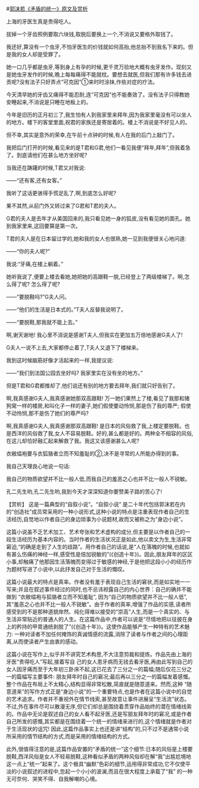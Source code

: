 #[郭沫若《矛盾的统一》原文及赏析](https://www.vrrw.net/wx/15067.html)

上海的牙医生真是贵得吃人。

拔掉一个牙齿照例要取六块钱,取脱后要换上一个,不消说又要格外取钱了。

我还好,算没有一个虫牙,不怕牙医生的价钱就如何高抬,他总抬不到我名下来的。但是我的女人却是受罪了。

她一口几乎都是虫牙,等到身上有孕的时候,更千灵万验地大概有虫牙发作。现刻又是她虫牙发作的时候,晚上每每痛得不能就枕。要想去就医,但我们那有许多钱去进贡呢?没有法子只好弄点“可克因”①来时时涂抹,作些对症的疗法。

今天清早她的牙齿又痛得不能忍耐,连“可克因”也不能奏效了。没有法子只得教她安睡起来,不消说是只睡在地板上的。

今年是旧历的正月初三了,我生怕有人到我家里来拜年,因为我家里毫没有可以坐人的地方。楼下的客堂里面,祝君的家族还是寄居着的。楼上不消说是不好见人的。

但不幸,其实是意外的荣幸,在午前十点钟的时候,有人在我的后门上敲门了。

我把后门打开的时候,看见来的是T君和G君,他们一看见我便“拜年,拜年”,但我着急了。到底请他们在甚么地方坐好呢?

当我还在踌躇的时候,T君又对我说:

——“还有客,还有女客。”

我听了这话更骇得手慌足乱了,啊,到底怎么好呢?

果不其然,从前门外又转过来了G君和T君的夫人。

G君的夫人是去年才从美国回来的,我只看见她一身的狐皮,没有看见她的面孔。她到我家里来,这回要算是第一次。

T君的夫人是在日本留过学的,她和我的女人也很熟,她一见到我便很关心地问道:

——“你的夫人呢?”

我说:“牙痛,在楼上躺着。”

她听我说了,便要上楼去看她,她把她的高跟鞋一脱,已经登上了两级楼梯了。啊,怎么得了呢? 怎么得了呢?

——“要脱鞋吗?”G夫人问。

——“他们的生活是日本式的。”T夫人反替我说明了。

——“要脱鞋,那我就不能上去。”

啊,谢天谢地! 我心里不消说是感谢T夫人,但我实在更加五万倍地感谢G夫人了!

G夫人一说不上去,大家都停止着了,T夫人又退下了楼梯来。

我到这时候脑筋好像才活起来的一样,我提议说:

——“我们到法国公园去坐好吗? 我家里实在没有坐的地方。”

但是T君和G君都推却了,他们说还有别的地方要去拜年,我们就只好告别了。

啊,我真感谢G夫人,我真感谢她那双高跟鞋! 万一她们果然上了楼,看见了我那和猪狗窝一样的楼房,和叫化子一样的妻子,她们假使要动怜悯,那是伤了我的尊严; 假使不动怜悯,那不是伤了她们的尊严吗?

啊,我真感谢G夫人,我真感谢那双高跟鞋! 是日本的风俗救了我,上楼定要脱鞋。也是西洋的风俗救了我,女人不容易脱鞋。好的,甚么都是好的。两种全不相容的风俗,在这儿却恰好融汇起来解救了我。我这又该感谢甚么人呢?

衣敝緼袍要与衣狐貉者立而不知羞耻的②,决不是寻常的人所能办得到的事。

我自己天理良心地说一句话:

我自己的物质欲望并不比一般人低,而我自己的羞恶之心也并不比一般人不锐敏。

孔二先生哟,孔二先生哟,我到今天才深深知道你要赞美子路的苦心了!



【赏析】 这是一篇典型的“自叙小说”。“自叙小说” 是二十年代包括郭沫若在内的“创造社”成员常采用的一种小说形式,这种小说的特点是注重表现作者自己的生活经历,自觉地以作者自己的身边琐事为小说题材,故而又被称之为“身边小说”。

这篇小说虽不乏艺术加工、艺术夸张和艺术虚构的成分,但主要是以作者自己的一段生活经历为基本内容的。当时作者的生活状况正是如此,他以卖文为生,生活非常窘迫,“的确是走到了人生的歧路”。用作者自己的话说,是“人在落魄的时候,也就如有甚么伤痛的神经一样,感受性是倍加锐敏的”(《创造十年》)。因此,朋友拜年的区区小事,却触痛了他那因生活落魄而变得过于敏感的神经,于是他把这段小小的经历作为题材写进了小说中,以此抒发自己对于生活的慨叹。

这篇小说最大的特点是真率。作者没有羞于表现自己生活的窘状,而是如实地一一写来;并且在叙述事件经过的同时,也不忌讳袒露自己的内心世界：自己的确并不能做到 “衣敝緼袍与狐貉者立而不知羞耻”, 因为“自己的物质欲望并不比一般人低”,其“羞恶之心也并不比一般人不锐敏”。由于作者的真率,增强了作品的实感,读者所感受到的不是那种道貌岸然、纯化得难以接受的“崇高”人生,而是一个真实的、与生活非常贴近的普通人的人生。在这篇作品中,作者可以说是“尽情地把以往披在身上的矜持的甲胄通统剥脱了”(《创造十年》)。这使作品能够产生一种特有的艺术魅力: 一种对读者不加任何掩饰的真诚情感的流露,消除了读者与作者之间的心理距离,从而使读者产生由衷的感动。

这篇小说在写作上,似乎并不讲究艺术构思,不大注意剪裁和提炼。作品先由上海的牙医“贵得吃人”写起,接着写自 己的女人患牙病而无钱去看牙医,再由此写到自己的女人因牙痛而至于大年初三卧床不起,这已花去了三分之一的篇幅;随后仅花三分之一的篇幅写主要事件: 朋友拜年时自己的窘况;最后再以三分之一的篇幅发着感慨。整个作品在布局上不太精心,结构显得非常松散,简直就是随意道来。然而,这种 “随意道来”的写作方式正是“身边小说”的一个重要特点,也是作者在这篇小说中的自觉的艺术追求。作者并不重视外在情节线索,甚至故意让事件进展呈“生活流”状态。不过,外在事件尽可以散漫无序,但它们却总是围绕着贯穿作品始终的潜在情绪线索的。作品中无论是叙述自己的女人看不起牙医,还是写朋友拜年时的窘况,或是作者自己所发的感慨,其实都是在围绕着一个统一的情绪来进行的,这个情绪就是作者对于生活现状的诅咒! 因此,这篇作品事实上也还是讲“结构”的,只不过不是通常小说所采用的情节结构的方式,而是采用的情绪结构的方式。

此外,很值得注意的是,这篇作品安置的“矛盾的统一”这个细节:日本的风俗是上楼要脱鞋,西洋风俗是女人不轻易脱鞋,这种看似矛盾的两种风俗却在解“我”出尴尬境地这一点上“统一”起来了。这个极具“幽默”色彩的细节,运用得非常成功,它不仅使平淡的小说叙述的进程中,忽起一个小小的波澜,而且在很大程度上承载了“我” 的一种无可奈何、哭笑不得、自我解嘲的心境。

